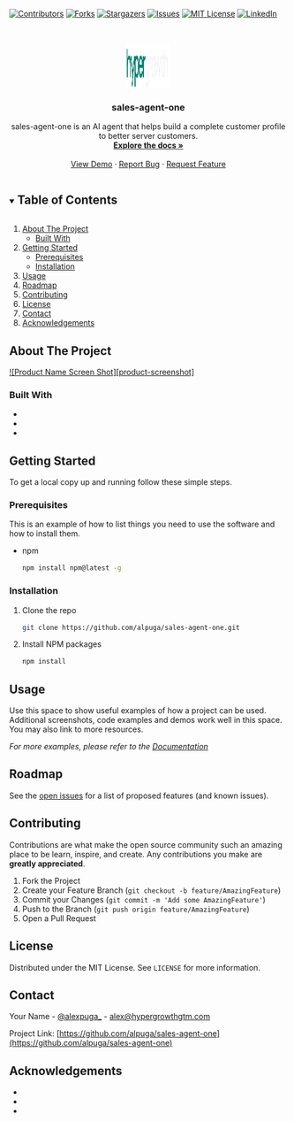 <!-- PROJECT SHIELDS -->
<!--
*** I'm using markdown "reference style" links for readability.
*** Reference links are enclosed in brackets [ ] instead of parentheses ( ).
*** See the bottom of this document for the declaration of the reference variables
*** for contributors-url, forks-url, etc. This is an optional, concise syntax you may use.
*** https://www.markdownguide.org/basic-syntax/#reference-style-links
-->
[![Contributors][contributors-shield]][contributors-url]
[![Forks][forks-shield]][forks-url]
[![Stargazers][stars-shield]][stars-url]
[![Issues][issues-shield]][issues-url]
[![MIT License][license-shield]][license-url]
[![LinkedIn][linkedin-shield]][linkedin-url]



<!-- PROJECT LOGO -->
<br />
<p align="center">
  <a href="https://github.com/alpuga/sales-agent-one">
    <img src="images/logo.png" alt="Logo" width="80" height="80">
  </a>

  <h3 align="center">sales-agent-one</h3>

  <p align="center">
    sales-agent-one is an AI agent that helps build a complete customer profile to better server customers.
    <br />
    <a href="https://github.com/alpuga/sales-agent-one"><strong>Explore the docs »</strong></a>
    <br />
    <br />
    <a href="https://github.com/alpuga/sales-agent-one">View Demo</a>
    ·
    <a href="https://github.com/alpuga/sales-agent-one/issues">Report Bug</a>
    ·
    <a href="https://github.com/alpuga/sales-agent-one/issues">Request Feature</a>
  </p>
</p>



<!-- TABLE OF CONTENTS -->
<details open="open">
  <summary><h2 style="display: inline-block">Table of Contents</h2></summary>
  <ol>
    <li>
      <a href="#about-the-project">About The Project</a>
      <ul>
        <li><a href="#built-with">Built With</a></li>
      </ul>
    </li>
    <li>
      <a href="#getting-started">Getting Started</a>
      <ul>
        <li><a href="#prerequisites">Prerequisites</a></li>
        <li><a href="#installation">Installation</a></li>
      </ul>
    </li>
    <li><a href="#usage">Usage</a></li>
    <li><a href="#roadmap">Roadmap</a></li>
    <li><a href="#contributing">Contributing</a></li>
    <li><a href="#license">License</a></li>
    <li><a href="#contact">Contact</a></li>
    <li><a href="#acknowledgements">Acknowledgements</a></li>
  </ol>
</details>



<!-- ABOUT THE PROJECT -->
## About The Project

[![Product Name Screen Shot][product-screenshot]](https://example.com)

### Built With

* []()
* []()
* []()



<!-- GETTING STARTED -->
## Getting Started

To get a local copy up and running follow these simple steps.

### Prerequisites

This is an example of how to list things you need to use the software and how to install them.
* npm
  ```sh
  npm install npm@latest -g
  ```

### Installation

1. Clone the repo
   ```sh
   git clone https://github.com/alpuga/sales-agent-one.git
   ```
2. Install NPM packages
   ```sh
   npm install
   ```



<!-- USAGE EXAMPLES -->
## Usage

Use this space to show useful examples of how a project can be used. Additional screenshots, code examples and demos work well in this space. You may also link to more resources.

_For more examples, please refer to the [Documentation](https://example.com)_



<!-- ROADMAP -->
## Roadmap

See the [open issues](https://github.com/alpuga/sales-agent-one/issues) for a list of proposed features (and known issues).



<!-- CONTRIBUTING -->
## Contributing

Contributions are what make the open source community such an amazing place to be learn, inspire, and create. Any contributions you make are **greatly appreciated**.

1. Fork the Project
2. Create your Feature Branch (`git checkout -b feature/AmazingFeature`)
3. Commit your Changes (`git commit -m 'Add some AmazingFeature'`)
4. Push to the Branch (`git push origin feature/AmazingFeature`)
5. Open a Pull Request



<!-- LICENSE -->
## License

Distributed under the MIT License. See `LICENSE` for more information.



<!-- CONTACT -->
## Contact

Your Name - [@alexpuga_](https://twitter.com/alexpuga_) - alex@hypergrowthgtm.com

Project Link: [https://github.com/alpuga/sales-agent-one](https://github.com/alpuga/sales-agent-one)



<!-- ACKNOWLEDGEMENTS -->
## Acknowledgements

* []()
* []()
* []()





<!-- MARKDOWN LINKS & IMAGES -->
<!-- https://www.markdownguide.org/basic-syntax/#reference-style-links -->
[contributors-shield]: https://img.shields.io/github/contributors/alpuga/repo.svg?style=for-the-badge
[contributors-url]: https://github.com/alpuga/sales-agent-one/graphs/contributors
[forks-shield]: https://img.shields.io/github/forks/alpuga/repo.svg?style=for-the-badge
[forks-url]: https://github.com/alpuga/sales-agent-one/network/members
[stars-shield]: https://img.shields.io/github/stars/alpuga/repo.svg?style=for-the-badge
[stars-url]: https://github.com/alpuga/sales-agent-one/stargazers
[issues-shield]: https://img.shields.io/github/issues/alpuga/repo.svg?style=for-the-badge
[issues-url]: https://github.com/alpuga/sales-agent-one/issues
[license-shield]: https://img.shields.io/github/license/alpuga/repo.svg?style=for-the-badge
[license-url]: https://github.com/alpuga/sales-agent-one/blob/master/LICENSE.txt
[linkedin-shield]: https://img.shields.io/badge/-LinkedIn-black.svg?style=for-the-badge&logo=linkedin&colorB=555
[linkedin-url]: https://linkedin.com/in/alexpuga8
